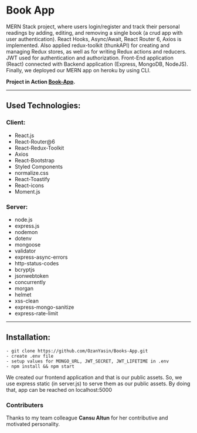 # Book App

MERN Stack project, where users login/register and track their personal readings by adding, editing, and removing a single book (a crud app with user authentication). React Hooks, Async/Await, React Router 6, Axios is implemented. Also applied redux-toolkit (thunkAPI) for creating and managing Redux stores, as well as for writing Redux actions and reducers. JWT used for authentication and authorization. Front-End application (React) connected with Backend application (Express, MongoDB, NodeJS). Finally, we deployed our MERN app on heroku by using CLI.



**Project in Action [Book-App](https://book-app-v1.herokuapp.com).**

---

## Used Technologies:
  ### Client:
  - React.js
  - React-Router@6 
  - React-Redux-Toolkit
  - Axios
  - React-Bootstrap
  - Styled Components
  - normalize.css 
  - React-Toastify
  - React-icons 
  - Moment.js
  ### Server:
  - node.js
  - express.js
  - nodemon
  - dotenv
  - mongoose
  - validator
  - express-async-errors
  - http-status-codes
  - bcryptjs
  - jsonwebtoken
  - concurrently
  - morgan
  - helmet
  - xss-clean
  - express-mongo-sanitize
  - express-rate-limit

---

## Installation:

```
- git clone https://github.com/OzanYasin/Books-App.git
- create .env file
- setup values for MONGO_URL, JWT_SECRET, JWT_LIFETIME in .env
- npm install && npm start
```

We created our frontend application and that is our public assets. So, we use express static (in server.js) to serve them as our public assets. 
By doing that, app can be reached on localhost:5000

### Contributers

Thanks to my team colleague **Cansu Altun** for her contributive and motivated personality. 
